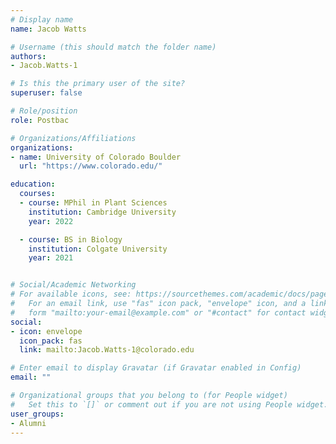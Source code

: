 ```yaml
---
# Display name
name: Jacob Watts

# Username (this should match the folder name)
authors:
- Jacob.Watts-1

# Is this the primary user of the site?
superuser: false

# Role/position
role: Postbac

# Organizations/Affiliations
organizations:
- name: University of Colorado Boulder
  url: "https://www.colorado.edu/"

education:
  courses:
  - course: MPhil in Plant Sciences
    institution: Cambridge University
    year: 2022

  - course: BS in Biology
    institution: Colgate University
    year: 2021


# Social/Academic Networking
# For available icons, see: https://sourcethemes.com/academic/docs/page-builder/#icons
#   For an email link, use "fas" icon pack, "envelope" icon, and a link in the
#   form "mailto:your-email@example.com" or "#contact" for contact widget.
social:
- icon: envelope
  icon_pack: fas
  link: mailto:Jacob.Watts-1@colorado.edu

# Enter email to display Gravatar (if Gravatar enabled in Config)
email: ""

# Organizational groups that you belong to (for People widget)
#   Set this to `[]` or comment out if you are not using People widget.
user_groups:
- Alumni
---
```



